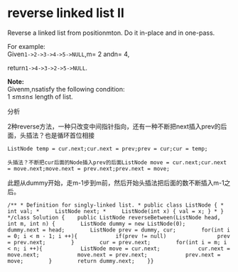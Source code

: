 # reverse linked list II

Reverse a linked list from positionmton. Do it in-place and in one-pass.

For example:  
Given`1->2->3->4->5->NULL`,m= 2 andn= 4,

return`1->4->3->2->5->NULL`.

**Note:**  
Givenm,nsatisfy the following condition:  
1 ≤m≤n≤ length of list.

分析

2种reverse方法，一种只改变中间指针指向，还有一种不断把next插入prev的后面，头插法？也是循环首位相接

```text
ListNode temp = cur.next;cur.next = prev;prev = cur;cur = temp;
```

```text
头插法？不断把cur后面的Node插入prev的后面ListNode move = cur.next;cur.next = move.next;move.next = prev.next;prev.next = move;
```

此题从dummy开始，走m-1步到m前，然后开始头插法把后面的数不断插入m-1之后。

```text
/** * Definition for singly-linked list. * public class ListNode { *     int val; *     ListNode next; *     ListNode(int x) { val = x; } * } */class Solution {    public ListNode reverseBetween(ListNode head, int m, int n) {        ListNode dummy = new ListNode(0);        dummy.next = head;        ListNode prev = dummy, cur;        for(int i = 0; i < m - 1; i ++){            if(prev != null)                prev = prev.next;        }        cur = prev.next;        for(int i = m; i < n; i ++){            ListNode move = cur.next;            cur.next = move.next;            move.next = prev.next;            prev.next = move;        }        return dummy.next;    }}
```

